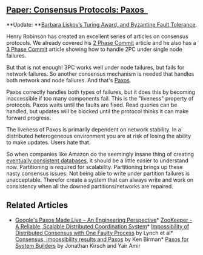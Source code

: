 ## [Paper: Consensus Protocols: Paxos  ](/blog/2009/3/10/paper-consensus-protocols-paxos.html)

    

    

**Update: **[Barbara Liskov’s Turing Award, and Byzantine Fault Tolerance](http://hnr.dnsalias.net/wordpress/2009/03/barbara-liskovs-turing-award-and-byzantine-fault-tolerance/#).  

Henry Robinson has created an excellent series of articles on consensus protocols. We already covered his [2 Phase Commit](http://highscalability.com/paper-consensus-protocols-two-phase-commit) article and he also has a [3 Phase Commit](http://hnr.dnsalias.net/wordpress/?p=103) article showing how to handle 2PC under single node failures.  

But that is not enough! 3PC works well under node failures, but fails for network failures. So another consensus mechanism is needed that handles both network and node failures. And that's [Paxos](http://the-paper-trail.org/blog/?p=173).  

Paxos correctly handles both types of failures, but it does this by becoming inaccessible if too many components fail. This is the "liveness" property of protocols. Paxos waits until the faults are fixed. Read queries can be handled, but updates will be blocked until the protocol thinks it can make forward progress.  

The liveness of Paxos is primarily dependent on network stability. In a distributed heterogeneous environment you are at risk of losing the ability to make updates. Users hate that.

So when companies like Amazon do the seemingly insane thing of creating [eventually consistent databases](http://highscalability.com/scalability-perspectives-5-werner-vogels-amazon-technology-platform), it should be a little easier to understand now. Partitioning is required for scalability. Partitioning brings up these nasty consensus issues. Not being able to write under partition failures is unacceptable. Therefor create a system that can always write and work on consistency when all the downed partitions/networks are repaired. 

## Related Articles

*   [Google's Paxos Made Live – An Engineering Perspective](http://highscalability.com/googles-paxos-made-live-engineering-perspective)*   [ZooKeeper - A Reliable, Scalable Distributed Coordination System](http://highscalability.com/zookeeper-reliable-scalable-distributed-coordination-system)*   [Impossibility of Distributed Consensus with One Faulty Process](http://groups.csail.mit.edu/tds/papers/Lynch/pods83-flp.pdf) by Lynch et al*   [Consensus, impossibility results and Paxos](http://www.cs.cornell.edu/Courses/cs614/2007fa/Slides/FLP_and_Paxos.pdf) by Ken Birman*   [Paxos for System Builders](http://www.cnds.jhu.edu/pub/papers/cnds-2008-2.pdf) by Jonathan Kirsch and Yair Amir    